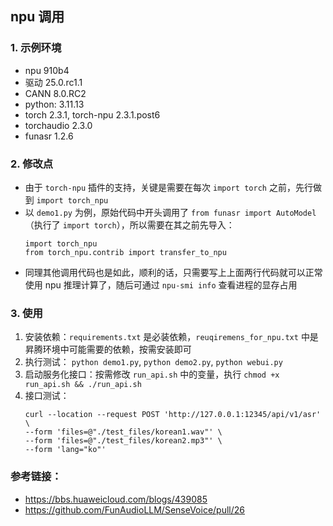 ## npu 调用

### 1. 示例环境

- npu 910b4
- 驱动 25.0.rc1.1
- CANN 8.0.RC2
- python: 3.11.13
- torch 2.3.1, torch-npu 2.3.1.post6
- torchaudio 2.3.0
- funasr 1.2.6


### 2. 修改点

- 由于 `torch-npu` 插件的支持，关键是需要在每次 `import torch` 之前，先行做到 `import torch_npu`
- 以 `demo1.py` 为例，原始代码中开头调用了 `from funasr import AutoModel`（执行了 `import torch`），所以需要在其之前先导入：
    ```
    import torch_npu
    from torch_npu.contrib import transfer_to_npu
    ```
- 同理其他调用代码也是如此，顺利的话，只需要写上上面两行代码就可以正常使用 npu 推理计算了，随后可通过 `npu-smi info` 查看进程的显存占用


### 3. 使用

1. 安装依赖：`requirements.txt` 是必装依赖，`reuqiremens_for_npu.txt` 中是昇腾环境中可能需要的依赖，按需安装即可
2. 执行测试： `python demo1.py`, `python demo2.py`, `python webui.py`
3. 启动服务化接口：按需修改 `run_api.sh` 中的变量，执行 `chmod +x run_api.sh && ./run_api.sh`
4. 接口测试：
    ```
    curl --location --request POST 'http://127.0.0.1:12345/api/v1/asr' \
    --form 'files=@"./test_files/korean1.wav"' \
    --form 'files=@"./test_files/korean2.mp3"' \
    --form 'lang="ko"'
    ```

### 参考链接：
- https://bbs.huaweicloud.com/blogs/439085
- https://github.com/FunAudioLLM/SenseVoice/pull/26

